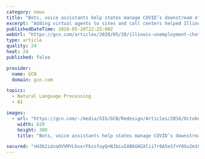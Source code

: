 ```yaml
---
category: news
title: "Bots, voice assistants help states manage COVID’s downstream effects"
excerpt: "Adding virtual agents to sites and call centers helped Illinois and New York clear unemployment claim backlogs and accelerated their IT modernization plans."
publishedDateTime: 2020-05-20T22:25:00Z
webUrl: "https://gcn.com/articles/2020/05/20/illinois-unemployment-chatbot.aspx?admgarea=TC_EmergingTech"
type: article
quality: 24
heat: 24
published: false

provider:
  name: GCN
  domain: gcn.com

topics:
  - Natural Language Processing
  - AI

images:
  - url: "https://gcn.com/-/media/GIG/GCN/Redesign/Articles/2016/October/chatbot.png"
    width: 620
    height: 300
    title: "Bots, voice assistants help states manage COVID’s downstream effects"

secured: "nH362idzoOVVMYLhvxrFkzsfuyQ+NJbiuIAB6GKGXlii7r8A5eSf+Y0Xu2m1C5e9jts8yx+zFoOlqhzq8Hx0M6C08A2T8RrxPaen4H5JSEC/OUdr2Ozwl87rd9QEKGoQf4k66K1xlBcHgHmMUzsyq8nLIclN5gfrvgOyjZoZYAC/NQ47QtVr0CmFLRkqZpQuPdG6Mly84Liqe85pZqV3ib8xXan2sh4ZkmLE4SCXJyxvSrbDtvTDOSs1tJIAo+wdBE1Yfn5gt1HltG9bFeZEomJZlaGtq/yWRJuNpdyrVz/AEduLqGytSKkM/BP0ASDA;+koXOdHPdEcgh/g7p2tAeg=="
---
```


